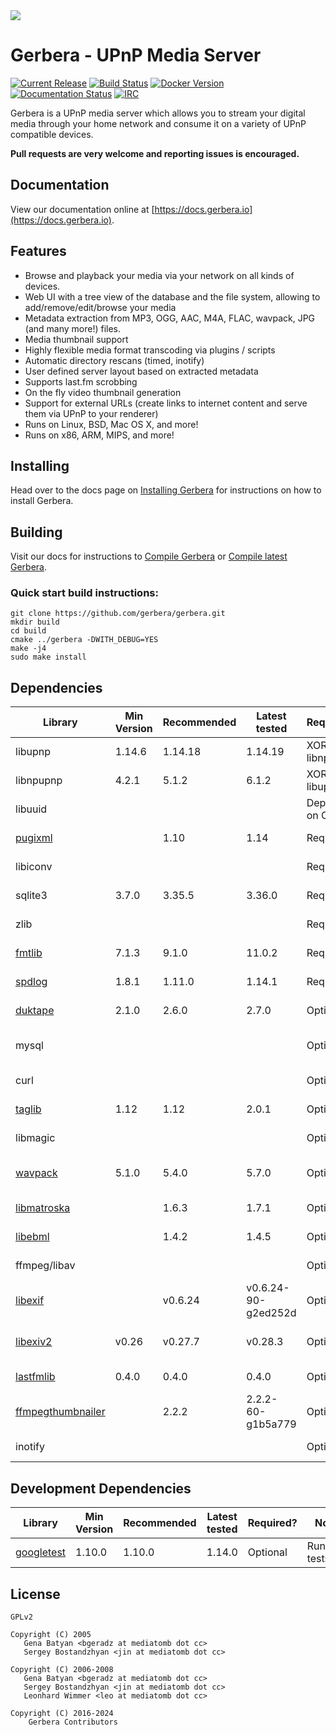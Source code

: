 <img style="background-color: rgb(248, 248, 248);" src="https://github.com/gerbera/gerbera/blob/master/artwork/logo-horiz.png?raw=true" />

# Gerbera - UPnP Media Server

[![Current Release](https://img.shields.io/github/release/gerbera/gerbera.svg?style=for-the-badge)](https://github.com/gerbera/gerbera/releases/latest) [![Build Status](https://img.shields.io/github/actions/workflow/status/gerbera/gerbera/ci.yml?style=for-the-badge&branch=master)](https://github.com/gerbera/gerbera/actions?query=workflow%3A%22CI+validation%22+branch%3Amaster) [![Docker Version](https://img.shields.io/docker/v/gerbera/gerbera?color=teal&label=docker&logoColor=white&sort=semver&style=for-the-badge)](https://hub.docker.com/r/gerbera/gerbera/tags?name=2.) [![Documentation Status](https://img.shields.io/readthedocs/gerbera?style=for-the-badge)](http://docs.gerbera.io/en/stable/?badge=stable) [![IRC](https://img.shields.io/badge/IRC-on%20libera.chat-orange.svg?style=for-the-badge)](https://web.libera.chat/?channels=#gerbera)

Gerbera is a UPnP media server which allows you to stream your digital media through your home network and consume it on a variety of UPnP compatible devices.

**Pull requests are very welcome and reporting issues is encouraged.**

## Documentation
View our documentation online at [https://docs.gerbera.io](https://docs.gerbera.io).

## Features
* Browse and playback your media via your network on all kinds of devices.
* Web UI with a tree view of the database and the file system, allowing to add/remove/edit/browse your media
* Metadata extraction from MP3, OGG, AAC, M4A, FLAC, wavpack, JPG (and many more!) files.
* Media thumbnail support
* Highly flexible media format transcoding via plugins / scripts
* Automatic directory rescans (timed, inotify)
* User defined server layout based on extracted metadata
* Supports last.fm scrobbing
* On the fly video thumbnail generation
* Support for external URLs (create links to internet content and serve them via UPnP to your renderer)
* Runs on Linux, BSD, Mac OS X, and more!
* Runs on x86, ARM, MIPS, and more!

## Installing
Head over to the docs page on [Installing Gerbera](https://docs.gerbera.io/en/stable/install.html) for instructions on
how to install Gerbera.

## Building
Visit our docs for instructions to [Compile Gerbera](https://docs.gerbera.io/en/stable/compile.html) or [Compile latest Gerbera](https://docs.gerbera.io/en/latest/compile.html).

### Quick start build instructions:
```
git clone https://github.com/gerbera/gerbera.git
mkdir build
cd build
cmake ../gerbera -DWITH_DEBUG=YES
make -j4
sudo make install
```

## Dependencies

| Library             | Min Version | Recommended | Latest tested       | Required?     | Note                       | Default  |
|---------------------|-------------|-------------|---------------------|---------------|----------------------------|----------|
| libupnp             | 1.14.6      | 1.14.18     | 1.14.19             | XOR libnpupnp | [pupnp]                    |          |
| libnpupnp           | 4.2.1       | 5.1.2       | 6.1.2               | XOR libupnp   | [npupnp]                   | Disabled |
| libuuid             |             |             |                     | Depends on OS | Not required on \*BSD      |          |
| [pugixml]           |             | 1.10        | 1.14                | Required      | XML file and data support  |          |
| libiconv            |             |             |                     | Required      | Charset conversion         |          |
| sqlite3             | 3.7.0       | 3.35.5      | 3.36.0              | Required      | Database storage           |          |
| zlib                |             |             |                     | Required      | Data compression           |          |
| [fmtlib]            | 7.1.3       | 9.1.0       | 11.0.2              | Required      | Fast string formatting     |          |
| [spdlog]            | 1.8.1       | 1.11.0      | 1.14.1              | Required      | Runtime logging            |          |
| [duktape]           | 2.1.0       | 2.6.0       | 2.7.0               | Optional      | Scripting Support          | Enabled  |
| mysql               |             |             |                     | Optional      | Alternate database storage | Disabled |
| curl                |             |             |                     | Optional      | Enables web services       | Enabled  |
| [taglib]            | 1.12        | 1.12        | 2.0.1               | Optional      | Audio tag support          | Enabled  |
| libmagic            |             |             |                     | Optional      | File type detection        | Enabled  |
| [wavpack]           | 5.1.0       | 5.4.0       | 5.7.0               | Optional      | WavPack metadata support   | Disabled |
| [libmatroska]       |             | 1.6.3       | 1.7.1               | Optional      | MKV metadata               | Enabled  |
| [libebml]           |             | 1.4.2       | 1.4.5               | Optional      | requird by [libmatroska]   | Enabled  |
| ffmpeg/libav        |             |             |                     | Optional      | File metadata              | Disabled |
| [libexif]           |             | v0.6.24     | v0.6.24-90-g2ed252d | Optional      | JPEG Exif metadata         | Enabled  |
| [libexiv2]          | v0.26       | v0.27.7     | v0.28.3             | Optional      | Exif, IPTC, XMP metadata   | Disabled |
| [lastfmlib]         | 0.4.0       | 0.4.0       | 0.4.0               | Optional      | Enables scrobbling         | Disabled |
| [ffmpegthumbnailer] |             | 2.2.2       | 2.2.2-60-g1b5a779   | Optional      | Generate video thumbnails  | Disabled |
| inotify             |             |             |                     | Optional      | Efficient file monitoring  | Enabled  |

## Development Dependencies

| Library             | Min Version | Recommended | Latest tested | Required?     | Note                       | Default  |
|---------------------|-------------|-------------|---------------|---------------|----------------------------|----------|
| [googletest]        | 1.10.0      | 1.10.0      | 1.14.0        | Optional      | Running tests              | Disabled |

## License

    GPLv2

    Copyright (C) 2005
       Gena Batyan <bgeradz at mediatomb dot cc>
       Sergey Bostandzhyan <jin at mediatomb dot cc>

    Copyright (C) 2006-2008
       Gena Batyan <bgeradz at mediatomb dot cc>
       Sergey Bostandzhyan <jin at mediatomb dot cc>
       Leonhard Wimmer <leo at mediatomb dot cc>

    Copyright (C) 2016-2024
        Gerbera Contributors

[Docker Hub]: https://hub.docker.com/r/gerbera/gerbera
[duktape]: https://duktape.org
[ffmpegthumbnailer]: https://github.com/dirkvdb/ffmpegthumbnailer
[fmtlib]: https://github.com/fmtlib/fmt
[googletest]: https://github.com/google/googletest
[lastfmlib]: https://github.com/dirkvdb/lastfmlib
[libebml]: https://github.com/Matroska-Org/libebml
[libexif]: https://github.com/libexif/libexif
[libexiv2]: https://github.com/Exiv2/exiv2
[libmatroska]: https://github.com/Matroska-Org/libmatroska
[npupnp]: https://www.lesbonscomptes.com/upmpdcli/npupnp-doc/libnpupnp.html
[pugixml]: https://github.com/zeux/pugixml
[pupnp]: https://github.com/pupnp/pupnp
[spdlog]: https://github.com/gabime/spdlog
[taglib]: https://taglib.org/
[wavpack]: https://www.wavpack.com/
